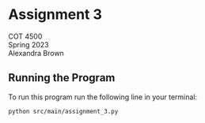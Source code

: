 # Assignment 3
COT 4500  
Spring 2023  
Alexandra Brown

## Running the Program

To run this program run the following line in your terminal:  

	python src/main/assignment_3.py
